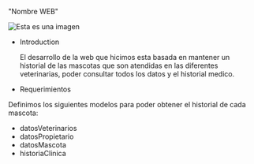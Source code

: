 "Nombre WEB"

![Esta es una imagen](https://i.pinimg.com/474x/b9/5e/24/b95e24e8fec8077788d919123c60a48c.jpg)

* Introduction

  El desarrollo de la web que hicimos esta basada en mantener un historial de las mascotas que son atendidas en las diferentes veterinarias, poder consultar todos los  datos y el historial medico.

 * Requerimientos
 
  Definimos los siguientes modelos para poder obtener el historial de cada mascota:
  - datosVeterinarios
  - datosPropietario
  - datosMascota
  - historiaClinica
  
